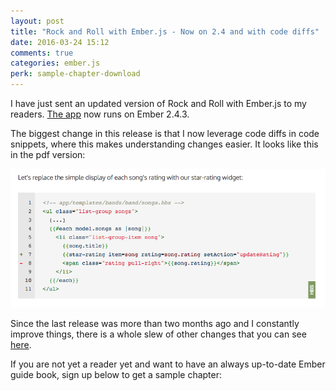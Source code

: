```yaml
---
layout: post
title: "Rock and Roll with Ember.js - Now on 2.4 and with code diffs"
date: 2016-03-24 15:12
comments: true
categories: ember.js
perk: sample-chapter-download
---
```


I have just sent an updated version of Rock and Roll with Ember.js to my
readers. [The app][1] now runs on Ember 2.4.3.

The biggest change in this release is that I now leverage code diffs in code
snippets, where this makes understanding changes easier. It looks like this in
the pdf version:

![Colored code diffs](/images/posts/rarwe-2-4-released/code-diff-example.png)

Since the last release was more than two months ago and I constantly improve
things, there is a whole slew of other changes that you can see [here][2].

If you are not yet a reader yet and want to have an always up-to-date Ember
guide book, sign up below to get a sample chapter:

[1]: http://rockandrollwithemberjs.com
[2]: https://github.com/balinterdi/rarwe-issues/issues?q=is%3Aissue+milestone%3A2.4+is%3Aclosed
